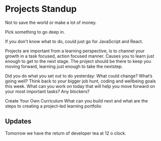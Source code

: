 # Projects Standup

Not to save the world or make a lot of money.

Pick something to go deep in.

If you don't know what to do, could just go for JavaScript and React.

Projects are important from a learning perspective, is to channel your growth in a task focused, action focused manner. Causes you to learn just enough to get to the next stage. The project should be there to keep you moving forward, learning just enough to take the nextstep.

Did you do what you set out to do yesterday: What could change?
What’s going well?
Think back to your bigger job hunt, coding and wellbeing goals this week. What can you work on today that will help you move forward on your most important tasks?
Any blockers?

Create Your Own Curriculum
What can you build next and what are the steps to creating a project-led learning portfolio 

## Updates

Tomorrow we have the return of developer tea at 12 o clock.